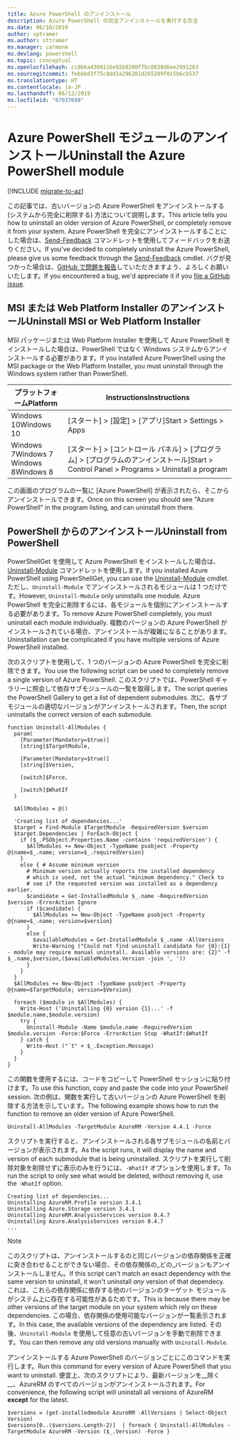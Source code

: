 ```yaml
---
title: Azure PowerShell のアンインストール
description: Azure PowerShell の完全アンインストールを実行する方法
ms.date: 06/10/2019
author: sptramer
ms.author: sttramer
ms.manager: carmonm
ms.devlang: powershell
ms.topic: conceptual
ms.openlocfilehash: cc0b6a4369116e92b8200ffbc0838d6ee2991263
ms.sourcegitcommit: febbbd3f75c8dd1a296281d265289f015b6cb537
ms.translationtype: HT
ms.contentlocale: ja-JP
ms.lasthandoff: 06/12/2019
ms.locfileid: "67037698"
---
```

# <a name="uninstall-the-azure-powershell-module"></a><span data-ttu-id="1a64d-103">Azure PowerShell モジュールのアンインストール</span><span class="sxs-lookup"><span data-stu-id="1a64d-103">Uninstall the Azure PowerShell module</span></span>

[!INCLUDE [migrate-to-az](../includes/migrate-to-az.md)]

<span data-ttu-id="1a64d-104">この記事では、古いバージョンの Azure PowerShell をアンインストールする (システムから完全に削除する) 方法について説明します。</span><span class="sxs-lookup"><span data-stu-id="1a64d-104">This article tells you how to uninstall an older version of Azure PowerShell, or completely remove it from your system.</span></span> <span data-ttu-id="1a64d-105">Azure PowerShell を完全にアンインストールすることにした場合は、[Send-Feedback](/powershell/module/azurerm.profile/send-feedback) コマンドレットを使用してフィードバックをお送りください。</span><span class="sxs-lookup"><span data-stu-id="1a64d-105">If you've decided to completely uninstall the Azure PowerShell, please give us some feedback through the [Send-Feedback](/powershell/module/azurerm.profile/send-feedback) cmdlet.</span></span>
<span data-ttu-id="1a64d-106">バグが見つかった場合は、[GitHub で問題を報告](https://github.com/azure/azure-powershell/issues)していただきますよう、よろしくお願いいたします。</span><span class="sxs-lookup"><span data-stu-id="1a64d-106">If you encountered a bug, we'd appreciate it if you [file a GitHub issue](https://github.com/azure/azure-powershell/issues).</span></span>

## <a name="uninstall-msi-or-web-platform-installer"></a><span data-ttu-id="1a64d-107">MSI または Web Platform Installer のアンインストール</span><span class="sxs-lookup"><span data-stu-id="1a64d-107">Uninstall MSI or Web Platform Installer</span></span>

<span data-ttu-id="1a64d-108">MSI パッケージまたは Web Platform Installer を使用して Azure PowerShell をインストールした場合は、PowerShell ではなく Windows システムからアンインストールする必要があります。</span><span class="sxs-lookup"><span data-stu-id="1a64d-108">If you installed Azure PowerShell using the MSI package or the Web Platform Installer, you must uninstall through the Windows system rather than PowerShell.</span></span>

| <span data-ttu-id="1a64d-109">プラットフォーム</span><span class="sxs-lookup"><span data-stu-id="1a64d-109">Platform</span></span> | <span data-ttu-id="1a64d-110">Instructions</span><span class="sxs-lookup"><span data-stu-id="1a64d-110">Instructions</span></span> |
|----------|--------------|
| <span data-ttu-id="1a64d-111">Windows 10</span><span class="sxs-lookup"><span data-stu-id="1a64d-111">Windows 10</span></span> | <span data-ttu-id="1a64d-112">[スタート] > [設定] > [アプリ]</span><span class="sxs-lookup"><span data-stu-id="1a64d-112">Start > Settings > Apps</span></span> |
| <span data-ttu-id="1a64d-113">Windows 7</span><span class="sxs-lookup"><span data-stu-id="1a64d-113">Windows 7</span></span> </br><span data-ttu-id="1a64d-114">Windows 8</span><span class="sxs-lookup"><span data-stu-id="1a64d-114">Windows 8</span></span> | <span data-ttu-id="1a64d-115">[スタート] > [コントロール パネル] > [プログラム] > [プログラムのアンインストール]</span><span class="sxs-lookup"><span data-stu-id="1a64d-115">Start > Control Panel > Programs > Uninstall a program</span></span> |

<span data-ttu-id="1a64d-116">この画面のプログラムの一覧に [Azure PowerShell] が表示されたら、そこからアンインストールできます。</span><span class="sxs-lookup"><span data-stu-id="1a64d-116">Once on this screen you should see "Azure PowerShell" in the program listing, and can uninstall from there.</span></span>

## <a name="uninstall-from-powershell"></a><span data-ttu-id="1a64d-117">PowerShell からのアンインストール</span><span class="sxs-lookup"><span data-stu-id="1a64d-117">Uninstall from PowerShell</span></span>

<span data-ttu-id="1a64d-118">PowerShellGet を使用して Azure PowerShell をインストールした場合は、[Uninstall-Module](/powershell/module/powershellget/uninstall-module) コマンドレットを使用します。</span><span class="sxs-lookup"><span data-stu-id="1a64d-118">If you installed Azure PowerShell using PowerShellGet, you can use the [Uninstall-Module](/powershell/module/powershellget/uninstall-module) cmdlet.</span></span> <span data-ttu-id="1a64d-119">ただし、`Uninstall-Module` でアンインストールされるモジュールは 1 つだけです。</span><span class="sxs-lookup"><span data-stu-id="1a64d-119">However, `Uninstall-Module` only uninstalls one module.</span></span> <span data-ttu-id="1a64d-120">Azure PowerShell を完全に削除するには、各モジュールを個別にアンインストールする必要があります。</span><span class="sxs-lookup"><span data-stu-id="1a64d-120">To remove Azure PowerShell completely, you must uninstall each module individually.</span></span> <span data-ttu-id="1a64d-121">複数のバージョンの Azure PowerShell がインストールされている場合、アンインストールが複雑になることがあります。</span><span class="sxs-lookup"><span data-stu-id="1a64d-121">Uninstallation can be complicated if you have multiple versions of Azure PowerShell installed.</span></span>

<span data-ttu-id="1a64d-122">次のスクリプトを使用して、1 つのバージョンの Azure PowerShell を完全に削除できます。</span><span class="sxs-lookup"><span data-stu-id="1a64d-122">You use the following script can be used to completely remove a single version of Azure PowerShell.</span></span> <span data-ttu-id="1a64d-123">このスクリプトでは、PowerShell ギャラリーに照会して依存サブモジュールの一覧を取得します。</span><span class="sxs-lookup"><span data-stu-id="1a64d-123">The script queries the PowerShell Gallery to get a list of dependent submodules.</span></span> <span data-ttu-id="1a64d-124">次に、各サブモジュールの適切なバージョンがアンインストールされます。</span><span class="sxs-lookup"><span data-stu-id="1a64d-124">Then, the script uninstalls the correct version of each submodule.</span></span>

```powershell-interactive
function Uninstall-AllModules {
  param(
    [Parameter(Mandatory=$true)]
    [string]$TargetModule,

    [Parameter(Mandatory=$true)]
    [string]$Version,

    [switch]$Force,

    [switch]$WhatIf
  )
  
  $AllModules = @()
  
  'Creating list of dependencies...'
  $target = Find-Module $TargetModule -RequiredVersion $version
  $target.Dependencies | ForEach-Object {
    if ($_.PSObject.Properties.Name -contains 'requiredVersion') {
      $AllModules += New-Object -TypeName psobject -Property @{name=$_.name; version=$_.requiredVersion}
    }
    else { # Assume minimum version
      # Minimum version actually reports the installed dependency
      # which is used, not the actual "minimum dependency." Check to
      # see if the requested version was installed as a dependency earlier.
      $candidate = Get-InstalledModule $_.name -RequiredVersion $version -ErrorAction Ignore
      if ($candidate) {
        $AllModules += New-Object -TypeName psobject -Property @{name=$_.name; version=$version}
      }
      else {
        $availableModules = Get-InstalledModule $_.name -AllVersions
        Write-Warning ("Could not find uninstall candidate for {0}:{1} - module may require manual uninstall. Available versions are: {2}" -f $_.name,$version,($availableModules.Version -join ', '))
      }
    }
  }
  $AllModules += New-Object -TypeName psobject -Property @{name=$TargetModule; version=$Version}

  foreach ($module in $AllModules) {
    Write-Host ('Uninstalling {0} version {1}...' -f $module.name,$module.version)
    try {
      Uninstall-Module -Name $module.name -RequiredVersion $module.version -Force:$Force -ErrorAction Stop -WhatIf:$WhatIf
    } catch {
      Write-Host ("`t" + $_.Exception.Message)
    }
  }
}
```

<span data-ttu-id="1a64d-125">この関数を使用するには、コードをコピーして PowerShell セッションに貼り付けます。</span><span class="sxs-lookup"><span data-stu-id="1a64d-125">To use this function, copy and paste the code into your PowerShell session.</span></span> <span data-ttu-id="1a64d-126">次の例は、関数を実行して古いバージョンの Azure PowerShell を削除する方法を示しています。</span><span class="sxs-lookup"><span data-stu-id="1a64d-126">The following example shows how to run the function to remove an older version of Azure PowerShell.</span></span>

```powershell-interactive
Uninstall-AllModules -TargetModule AzureRM -Version 4.4.1 -Force
```

<span data-ttu-id="1a64d-127">スクリプトを実行すると、アンインストールされる各サブモジュールの名前とバージョンが表示されます。</span><span class="sxs-lookup"><span data-stu-id="1a64d-127">As the script runs, it will display the name and version of each submodule that is being uninstalled.</span></span> <span data-ttu-id="1a64d-128">スクリプトを実行して削除対象を削除せずに表示のみを行うには、`-WhatIf` オプションを使用します。</span><span class="sxs-lookup"><span data-stu-id="1a64d-128">To run the script to only see what would be deleted, without removing it, use the `-WhatIf` option.</span></span>

```output
Creating list of dependencies...
Uninstalling AzureRM.Profile version 3.4.1
Uninstalling Azure.Storage version 3.4.1
Uninstalling AzureRM.AnalysisServices version 0.4.7
Uninstalling Azure.AnalysisServices version 0.4.7
...
```

> [!NOTE]
> <span data-ttu-id="1a64d-129">このスクリプトは、アンインストールするのと同じバージョンの依存関係を正確に突き合わせることができない場合、その依存関係の_どの_バージョンもアンインストールしません。</span><span class="sxs-lookup"><span data-stu-id="1a64d-129">If this script can't match an exact dependency with the same version to uninstall, it won't uninstall _any_ version of that dependecy.</span></span> <span data-ttu-id="1a64d-130">これは、これらの依存関係に依存する他のバージョンのターゲット モジュールがシステム上に存在する可能性があるためです。</span><span class="sxs-lookup"><span data-stu-id="1a64d-130">This is because there may be other versions of the target module on your system which rely on these dependencies.</span></span> <span data-ttu-id="1a64d-131">この場合、依存関係の使用可能なバージョンが一覧表示されます。</span><span class="sxs-lookup"><span data-stu-id="1a64d-131">In this case, the available versions of the dependency are listed.</span></span>
> <span data-ttu-id="1a64d-132">その後、`Uninstall-Module` を使用して任意の古いバージョンを手動で削除できます。</span><span class="sxs-lookup"><span data-stu-id="1a64d-132">You can then remove any old versions manually with `Uninstall-Module`.</span></span>


<span data-ttu-id="1a64d-133">アンインストールする Azure PowerShell のバージョンごとにこのコマンドを実行します。</span><span class="sxs-lookup"><span data-stu-id="1a64d-133">Run this command for every version of Azure PowerShell that you want to uninstall.</span></span> <span data-ttu-id="1a64d-134">便宜上、次のスクリプトにより、最新バージョンを__除く__、AzureRM のすべてのバージョンがアンインストールされます。</span><span class="sxs-lookup"><span data-stu-id="1a64d-134">For convenience, the following script will uninstall all versions of AzureRM __except__ for the latest.</span></span>

```powershell-interactive
$versions = (get-installedmodule AzureRM -AllVersions | Select-Object Version)
$versions[0..($versions.Length-2)]  | foreach { Uninstall-AllModules -TargetModule AzureRM -Version ($_.Version) -Force }
```
